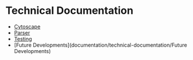 # Technical Documentation

- [Cytoscape](documentation/technical-documentation/cytoscape)
- [Parser](documentation/technical-documentation/csv-parser)
- [Testing](https://github.com/BoeVonLipwig/ConnectedWorlds/blob/master/Documentation/documentation/technical-documentation/testing.md)
- [Future Developments](documentation/technical-documentation/Future Developments)
